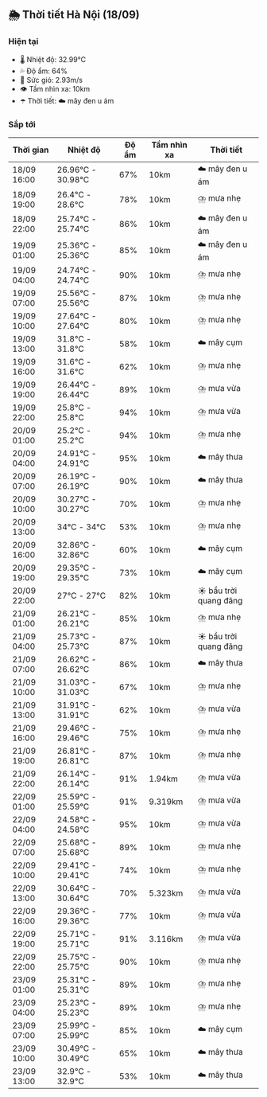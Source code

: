 ## 🌦️ Thời tiết Hà Nội (18/09)

### Hiện tại

- 🌡️ Nhiệt độ: 32.99℃
- 💦 Độ ẩm: 64%
- 💨 Sức gió: 2.93m/s
- 👁️ Tầm nhìn xa: 10km
- ☂️ Thời tiết: ☁️ mây đen u ám

### Sắp tới

| Thời gian | Nhiệt độ | Độ ẩm | Tầm nhìn xa | Thời tiết |
| --- | --- | --- | --- | --- |
| 18/09 16:00 | 26.96℃ - 30.98℃ | 67% | 10km | ☁️ mây đen u ám |
| 18/09 19:00 | 26.4℃ - 28.6℃ | 78% | 10km | ⛈️ mưa nhẹ |
| 18/09 22:00 | 25.74℃ - 25.74℃ | 86% | 10km | ☁️ mây đen u ám |
| 19/09 01:00 | 25.36℃ - 25.36℃ | 85% | 10km | ☁️ mây đen u ám |
| 19/09 04:00 | 24.74℃ - 24.74℃ | 90% | 10km | ⛈️ mưa nhẹ |
| 19/09 07:00 | 25.56℃ - 25.56℃ | 87% | 10km | ⛈️ mưa nhẹ |
| 19/09 10:00 | 27.64℃ - 27.64℃ | 80% | 10km | ⛈️ mưa nhẹ |
| 19/09 13:00 | 31.8℃ - 31.8℃ | 58% | 10km | ☁️ mây cụm |
| 19/09 16:00 | 31.6℃ - 31.6℃ | 62% | 10km | ⛈️ mưa nhẹ |
| 19/09 19:00 | 26.44℃ - 26.44℃ | 89% | 10km | ⛈️ mưa vừa |
| 19/09 22:00 | 25.8℃ - 25.8℃ | 94% | 10km | ⛈️ mưa vừa |
| 20/09 01:00 | 25.2℃ - 25.2℃ | 94% | 10km | ⛈️ mưa nhẹ |
| 20/09 04:00 | 24.91℃ - 24.91℃ | 95% | 10km | ☁️ mây thưa |
| 20/09 07:00 | 26.19℃ - 26.19℃ | 90% | 10km | ☁️ mây thưa |
| 20/09 10:00 | 30.27℃ - 30.27℃ | 70% | 10km | ⛈️ mưa nhẹ |
| 20/09 13:00 | 34℃ - 34℃ | 53% | 10km | ⛈️ mưa nhẹ |
| 20/09 16:00 | 32.86℃ - 32.86℃ | 60% | 10km | ☁️ mây cụm |
| 20/09 19:00 | 29.35℃ - 29.35℃ | 73% | 10km | ☁️ mây cụm |
| 20/09 22:00 | 27℃ - 27℃ | 82% | 10km | ☀️ bầu trời quang đãng |
| 21/09 01:00 | 26.21℃ - 26.21℃ | 85% | 10km | ⛈️ mưa nhẹ |
| 21/09 04:00 | 25.73℃ - 25.73℃ | 87% | 10km | ☀️ bầu trời quang đãng |
| 21/09 07:00 | 26.62℃ - 26.62℃ | 86% | 10km | ☁️ mây thưa |
| 21/09 10:00 | 31.03℃ - 31.03℃ | 67% | 10km | ⛈️ mưa nhẹ |
| 21/09 13:00 | 31.91℃ - 31.91℃ | 62% | 10km | ⛈️ mưa vừa |
| 21/09 16:00 | 29.46℃ - 29.46℃ | 75% | 10km | ⛈️ mưa nhẹ |
| 21/09 19:00 | 26.81℃ - 26.81℃ | 87% | 10km | ⛈️ mưa nhẹ |
| 21/09 22:00 | 26.14℃ - 26.14℃ | 91% | 1.94km | ⛈️ mưa vừa |
| 22/09 01:00 | 25.59℃ - 25.59℃ | 91% | 9.319km | ⛈️ mưa vừa |
| 22/09 04:00 | 24.58℃ - 24.58℃ | 95% | 10km | ⛈️ mưa vừa |
| 22/09 07:00 | 25.68℃ - 25.68℃ | 89% | 10km | ⛈️ mưa nhẹ |
| 22/09 10:00 | 29.41℃ - 29.41℃ | 74% | 10km | ⛈️ mưa nhẹ |
| 22/09 13:00 | 30.64℃ - 30.64℃ | 70% | 5.323km | ⛈️ mưa vừa |
| 22/09 16:00 | 29.36℃ - 29.36℃ | 77% | 10km | ⛈️ mưa vừa |
| 22/09 19:00 | 25.71℃ - 25.71℃ | 91% | 3.116km | ⛈️ mưa vừa |
| 22/09 22:00 | 25.75℃ - 25.75℃ | 90% | 10km | ⛈️ mưa nhẹ |
| 23/09 01:00 | 25.31℃ - 25.31℃ | 89% | 10km | ⛈️ mưa nhẹ |
| 23/09 04:00 | 25.23℃ - 25.23℃ | 89% | 10km | ⛈️ mưa nhẹ |
| 23/09 07:00 | 25.99℃ - 25.99℃ | 85% | 10km | ☁️ mây cụm |
| 23/09 10:00 | 30.49℃ - 30.49℃ | 65% | 10km | ☁️ mây thưa |
| 23/09 13:00 | 32.9℃ - 32.9℃ | 53% | 10km | ☁️ mây thưa |
